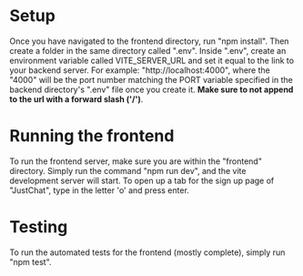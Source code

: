 # Setup
Once you have navigated to the frontend directory, run "npm install". Then create a folder in the same directory called ".env". Inside ".env", create an environment variable called VITE_SERVER_URL and set it equal to the link to your backend server. For example: "http://localhost:4000", where the "4000" will be the port number matching the PORT variable specified in the backend directory's ".env" file once you create it. **Make sure to not append to the url with a forward slash ('/')**.
# Running the frontend
To run the frontend server, make sure you are within the "frontend" directory. Simply run the command "npm run dev", and the vite development server will start. To open up a tab for the sign up page of "JustChat", type in the letter 'o' and press enter.
# Testing
To run the automated tests for the frontend (mostly complete), simply run "npm test".
